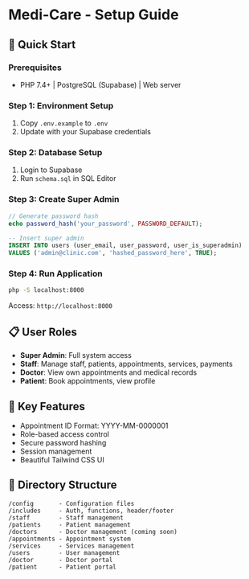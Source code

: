 # Medi-Care - Setup Guide

## 🚀 Quick Start

### Prerequisites
- PHP 7.4+ | PostgreSQL (Supabase) | Web server

### Step 1: Environment Setup
1. Copy `.env.example` to `.env`
2. Update with your Supabase credentials

### Step 2: Database Setup
1. Login to Supabase
2. Run `schema.sql` in SQL Editor

### Step 3: Create Super Admin
```php
// Generate password hash
echo password_hash('your_password', PASSWORD_DEFAULT);
```

```sql
-- Insert super admin
INSERT INTO users (user_email, user_password, user_is_superadmin) 
VALUES ('admin@clinic.com', 'hashed_password_here', TRUE);
```

### Step 4: Run Application
```bash
php -S localhost:8000
```

Access: `http://localhost:8000`

## 📋 User Roles

- **Super Admin**: Full system access
- **Staff**: Manage staff, patients, appointments, services, payments
- **Doctor**: View own appointments and medical records
- **Patient**: Book appointments, view profile

## 🔑 Key Features
- Appointment ID Format: YYYY-MM-0000001
- Role-based access control
- Secure password hashing
- Session management
- Beautiful Tailwind CSS UI

## 📁 Directory Structure
```
/config       - Configuration files
/includes     - Auth, functions, header/footer
/staff        - Staff management
/patients     - Patient management
/doctors      - Doctor management (coming soon)
/appointments - Appointment system
/services     - Services management
/users        - User management
/doctor       - Doctor portal
/patient      - Patient portal
```

